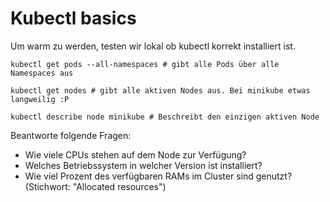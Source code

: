 # Kubectl basics

Um warm zu werden, testen wir lokal ob kubectl korrekt installiert ist.

```shell
kubectl get pods --all-namespaces # gibt alle Pods über alle Namespaces aus
```
```shell
kubectl get nodes # gibt alle aktiven Nodes aus. Bei minikube etwas langweilig :P
```
```shell
kubectl describe node minikube # Beschreibt den einzigen aktiven Node
```

Beantworte folgende Fragen:
- Wie viele CPUs stehen auf dem Node zur Verfügung?
- Welches Betriebssystem in welcher Version ist installiert?
- Wie viel Prozent des verfügbaren RAMs im Cluster sind genutzt? (Stichwort: "Allocated resources")
